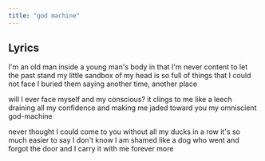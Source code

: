 ```yaml
---
title: "god machine"
---
```

## Lyrics
I'm an old man
inside a young man's body
in that I'm never content 
to let the past stand
my little sandbox of my head 
is so full of things that I could not face
I buried them saying another time, 
another place

will I ever face myself and my conscious?
it clings to me like a leech draining
all my confidence
and making me jaded
toward you
my omniscient god-machine

never thought I could come to you 
without all my ducks in a row
it's so much easier 
to say I don't know
I am shamed
like a dog who went and forgot the door
and I carry it with me forever more